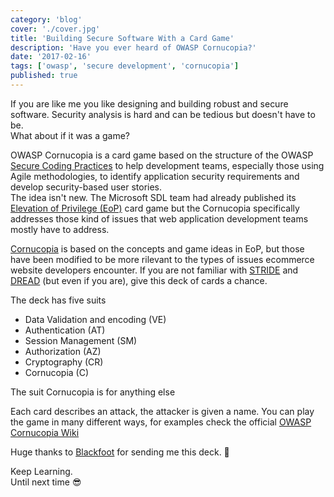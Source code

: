 ```yaml
---
category: 'blog'
cover: './cover.jpg'
title: 'Building Secure Software With a Card Game'
description: 'Have you ever heard of OWASP Cornucopia?'
date: '2017-02-16'
tags: ['owasp', 'secure development', 'cornucopia']
published: true
---
```

<article class="prose lg:prose-lg xl:prose-lg">

If you are like me you like designing and building robust and secure software. 
Security analysis is hard and can be tedious but doesn't have to be.  
What about if it was a game?   

OWASP Cornucopia is a card game based on the structure of the OWASP <a href="https://www.owasp.org/index.php/OWASP_Secure_Coding_Practices_-_Quick_Reference_Guide" target="_blank" rel="noopener noreferrer">Secure Coding Practices</a>
to help development teams, especially those using Agile methodologies, to identify application security requirements
and develop security-based user stories.  
The idea isn't new. The Microsoft SDL team had already published its <a href="https://www.microsoft.com/en-us/SDL/adopt/eop.aspx" target="_blank" rel="noopener noreferrer">Elevation of Privilege (EoP)</a>
card game but the Cornucopia specifically addresses those kind of issues that web application development teams 
mostly have to address.

<a href="https://www.owasp.org/index.php/OWASP_Cornucopia" target="_blank" rel="noopener noreferrer">Cornucopia</a> is based on the concepts and game ideas in EoP, but those have been modified to be more rilevant to the types of issues
ecommerce website developers encounter.
If you are not familiar with <a href="https://en.wikipedia.org/wiki/STRIDE_(security)" target="_blank" rel="noopener noreferrer">STRIDE</a> and <a href="https://en.wikipedia.org/wiki/DREAD_(risk_assessment_model)" target="_blank" rel="noopener noreferrer">DREAD</a> (but even if you are), give this deck of cards a chance.


The deck has five suits

- Data Validation and encoding (VE)
- Authentication (AT)
- Session Management (SM)
- Authorization (AZ)
- Cryptography (CR)
- Cornucopia (C) 

The suit Cornucopia is for anything else

Each card describes an attack, the attacker is given a name. 
You can play the game in many different ways, for examples check the official <a href="https://www.owasp.org/index.php/OWASP_Cornucopia" target="_blank" rel="noopener noreferrer">OWASP Cornucopia Wiki</a>


Huge thanks to <a href="http://blackfootuk.com/cornucopia/" target="_blank" rel="noopener noreferrer">Blackfoot</a> for sending me this deck. :raised_hands:

Keep Learning.  
Until next time :sunglasses:


</article>